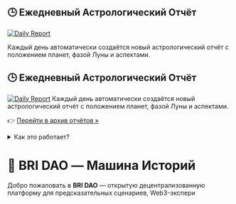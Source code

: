 ## 🕒 Ежедневный Астрологический Отчёт

[![Daily Report](https://github.com/AiBhrigu/BRI_DAO/actions/workflows/daily.yml/badge.svg)](https://github.com/AiBhrigu/BRI_DAO/actions/workflows/daily.yml)

Каждый день автоматически создаётся новый астрологический отчёт с положением планет, фазой Луны и аспектами.

## 🕒 Ежедневный Астрологический Отчёт

[![Daily Report](https://github.com/AiBhrigu/BRI_DAO/actions/workflows/daily.yml/badge.svg)](https://github.com/AiBhrigu/BRI_DAO/actions/workflows/daily.yml)
Каждый день автоматически создаётся новый астрологический отчёт с положением планет, фазой Луны и аспектами.

👉 [Перейти в архив отчётов »](./history/)

<details>
<summary>Как это работает?</summary>

- Расчёт положения планет и аспектов через Skyfield
- Генерация Markdown-отчёта
- Сохранение в `docs/history/`
- Обновление `index.html` архива
- Публикация на GitHub Pages через Actions

</details>

# 🚀 BRI DAO — Машина Историй

Добро пожаловать в **BRI DAO** — открытую децентрализованную платформу для предсказательных сценариев, Web3-экспери

